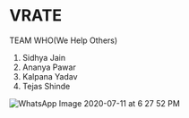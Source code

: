 # VRATE

TEAM WHO(We Help Others)
1. Sidhya Jain
2. Ananya Pawar
3. Kalpana Yadav
4. Tejas Shinde 

![WhatsApp Image 2020-07-11 at 6 27 52 PM](https://user-images.githubusercontent.com/64465190/87224631-887a7100-c3a4-11ea-88b6-f89a17dd9eda.jpeg)
